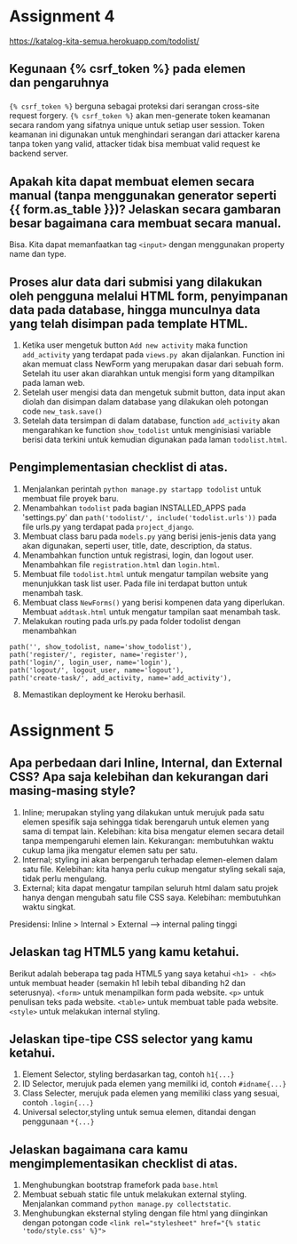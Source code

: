  # Assignment 4
https://katalog-kita-semua.herokuapp.com/todolist/
 
 ## Kegunaan {% csrf_token %} pada elemen <form> dan pengaruhnya
`{% csrf_token %}` berguna sebagai proteksi dari serangan cross-site request forgery. `{% csrf_token %}` akan men-generate token keamanan secara random yang sifatnya unique untuk setiap user session. Token keamanan ini digunakan untuk menghindari serangan dari attacker karena tanpa token yang valid, attacker tidak bisa membuat valid request ke backend server.

 ## Apakah kita dapat membuat elemen <form> secara manual (tanpa menggunakan generator seperti {{ form.as_table }})? Jelaskan secara gambaran besar bagaimana cara membuat <form> secara manual.
Bisa. Kita dapat memanfaatkan tag `<input>` dengan menggunakan property name dan type.

 ## Proses alur data dari submisi yang dilakukan oleh pengguna melalui HTML form, penyimpanan data pada database, hingga munculnya data yang telah disimpan pada template HTML.
1. Ketika user mengetuk button `Add new activity` maka function `add_activity` yang terdapat pada `views.py `akan dijalankan. Function ini akan memuat class NewForm yang merupakan dasar dari sebuah form. Setelah itu user akan diarahkan untuk mengisi form yang ditampilkan pada laman web.
2. Setelah user mengisi data dan mengetuk submit button, data input akan diolah dan disimpan dalam database yang dilakukan oleh potongan code `new_task.save()`
3. Setelah data tersimpan di dalam database, function `add_activity` akan mengarahkan ke function `show_todolist` untuk menginisiasi variable berisi data terkini untuk kemudian digunakan pada laman `todolist.html`.

 ## Pengimplementasian checklist di atas.
1. Menjalankan perintah `python manage.py startapp todolist` untuk membuat file proyek baru.
2. Menambahkan `todolist` pada bagian INSTALLED_APPS pada 'settings.py' dan `path('todolist/', include('todolist.urls'))` pada file urls.py yang terdapat pada `project_django`.
3. Membuat class baru pada `models.py` yang berisi jenis-jenis data yang akan digunakan, seperti user, title, date, description, da status.
4. Menambahkan function untuk registrasi, login, dan logout user. Menambahkan file `registration.html` dan `login.html`.
5. Membuat file `todolist.html` untuk mengatur tampilan website yang menunjukkan task list user. Pada file ini terdapat button untuk menambah task.
6. Membuat class `NewForms()` yang berisi kompenen data yang diperlukan. Membuat `addtask.html` untuk mengatur tampilan saat menambah task.
7. Melakukan routing pada urls.py pada folder todolist dengan menambahkan 
```
path('', show_todolist, name='show_todolist'),
path('register/', register, name='register'),
path('login/', login_user, name='login'),
path('logout/', logout_user, name='logout'),
path('create-task/', add_activity, name='add_activity'),
```
8. Memastikan deployment ke Heroku berhasil.




# Assignment 5

## Apa perbedaan dari Inline, Internal, dan External CSS? Apa saja kelebihan dan kekurangan dari masing-masing style?
1. Inline; merupakan styling yang dilakukan untuk merujuk pada satu elemen spesifik saja sehingga tidak berengaruh untuk elemen yang sama di tempat lain. Kelebihan: kita bisa mengatur elemen secara detail tanpa mempengaruhi elemen lain. Kekurangan: membutuhkan waktu cukup lama jika mengatur elemen satu per satu.
2. Internal; styling ini akan berpengaruh terhadap elemen-elemen dalam satu file. Kelebihan: kita hanya perlu cukup mengatur styling sekali saja, tidak perlu mengulang.
3. External; kita dapat mengatur tampilan seluruh html dalam satu projek hanya dengan mengubah satu file CSS saya. Kelebihan: membutuhkan waktu singkat.

Presidensi: Inline > Internal > External --> internal paling tinggi

## Jelaskan tag HTML5 yang kamu ketahui.
Berikut adalah beberapa tag pada HTML5 yang saya ketahui
`<h1> - <h6>` untuk membuat header (semakin h1 lebih tebal dibanding h2 dan seterusnya). `<form>` untuk menampilkan form pada website. `<p>` untuk penulisan teks pada website. `<table>` untuk membuat table pada website. `<style>` untuk melakukan internal styling.

## Jelaskan tipe-tipe CSS selector yang kamu ketahui.
1. Element Selector, styling berdasarkan tag, contoh `h1{...}`
2. ID Selector, merujuk pada elemen yang memiliki id, contoh `#idname{...}`
3. Class Selecter, merujuk pada elemen yang memiliki class yang sesuai, contoh `.login{...}`
4. Universal selector,styling untuk semua elemen, ditandai dengan penggunaan `*{...}`

## Jelaskan bagaimana cara kamu mengimplementasikan checklist di atas.
1. Menghubungkan bootstrap framefork pada `base.html`
2. Membuat sebuah static file untuk melakukan external styling. Menjalankan command `python manage.py collectstatic`.
3. Menghubungkan eksternal styling dengan file html yang diinginkan dengan potongan code `<link rel="stylesheet" href="{% static 'todo/style.css' %}">`
